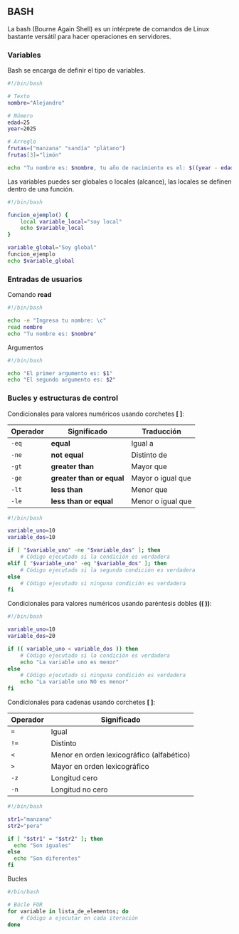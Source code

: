 ## BASH 

La bash (Bourne Again Shell) es un intérprete de comandos de Linux bastante versátil para hacer operaciones en servidores.

### Variables

Bash se encarga de definir el tipo de variables.

```bash
#!/bin/bash

# Texto
nombre="Alejandro"

# Número
edad=25
year=2025

# Arreglo
frutas=("manzana" "sandía" "plátano")
frutas[3]="limón"

echo "Tu nombre es: $nombre, tu año de nacimiento es el: $((year - edad)), tus frutas favoritas son: ${frutas[@]}"
```

Las variables puedes ser globales o locales (alcance), las locales se definen dentro de una función.

```bash
#!/bin/bash

funcion_ejemplo() {
	local variable_local="soy local"
	echo $variable_local
}

variable_global="Soy global"
funcion_ejemplo
echo $variable_global
```

### Entradas de usuarios

Comando **read**

```bash
#!/bin/bash

echo -e "Ingresa tu nombre: \c"
read nombre
echo "Tu nombre es: $nombre"
```

Argumentos

```bash
#!/bin/bash

echo "El primer argumento es: $1"
echo "El segundo argumento es: $2"
```

### Bucles y estructuras de control

Condicionales para valores numéricos usando corchetes **[ ]**:

| Operador | Significado               | Traducción        |
| -------- | ------------------------- | ----------------- |
| `-eq`    | **equal**                 | Igual a           |
| `-ne`    | **not equal**             | Distinto de       |
| `-gt`    | **greater than**          | Mayor que         |
| `-ge`    | **greater than or equal** | Mayor o igual que |
| `-lt`    | **less than**             | Menor que         |
| `-le`    | **less than or equal**    | Menor o igual que |
```bash
#!/bin/bash

variable_uno=10
variable_dos=10

if [ "$variable_uno" -ne "$variable_dos" ]; then
	# Código ejecutado si la condición es verdadera
elif [ "$variable_uno" -eq "$variable_dos" ]; then
	# Código ejecutado si la segunda condición es verdadera
else
	# Código ejecutado si ninguna condición es verdadera
fi
```

Condicionales para valores numéricos usando paréntesis dobles **((  ))**:

```bash
#!/bin/bash

variable_uno=10
variable_dos=20

if (( variable_uno < variable_dos )) then
	# Código ejecutado si la condición es verdadera
	echo "La variable uno es menor"
else
	# Código ejecutado si ninguna condición es verdadera
	echo "La variable uno NO es menor"
fi
```

Condicionales para cadenas usando corchetes **[ ]**:

|Operador|Significado|
|---|---|
|`=`|Igual|
|`!=`|Distinto|
|`<`|Menor en orden lexicográfico (alfabético)|
|`>`|Mayor en orden lexicográfico|
|`-z`|Longitud cero|
|`-n`|Longitud no cero

```bash
#!/bin/bash

str1="manzana"
str2="pera"

if [ "$str1" = "$str2" ]; then
  echo "Son iguales"
else
  echo "Son diferentes"
fi
```

Bucles

```bash
#/bin/bash

# Búcle FOR
for variable in lista_de_elementos; do
	# Código a ejecutar en cada iteración
done
```